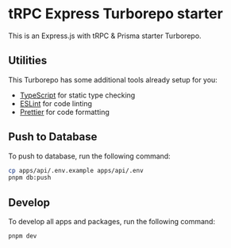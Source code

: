# tRPC Express Turborepo starter

This is an Express.js with tRPC & Prisma starter Turborepo.

## Utilities

This Turborepo has some additional tools already setup for you:

- [TypeScript](https://www.typescriptlang.org/) for static type checking
- [ESLint](https://eslint.org/) for code linting
- [Prettier](https://prettier.io) for code formatting

## Push to Database

To push to database, run the following command:

```bash
cp apps/api/.env.example apps/api/.env
pnpm db:push
```

## Develop

To develop all apps and packages, run the following command:

```bash
pnpm dev
```
